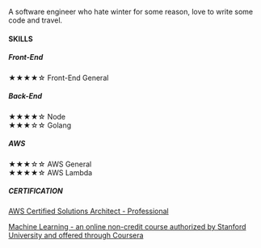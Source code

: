 A software engineer who hate winter for some reason, love to write some code and travel.


#### SKILLS

##### Front-End

★★★★☆ Front-End General
<br>

##### Back-End

★★★★☆ Node
<br>
★★★☆☆ Golang

##### AWS

★★★☆☆ AWS General
<br>
★★★★☆ AWS Lambda


##### CERTIFICATION

<a href="https://bit.ly/2xHecoD" target="\_blank">AWS Certified Solutions Architect - Professional</a>

<a href="https://www.coursera.org/account/accomplishments/certificate/ZPU9E9KA9BBV" target="\_blank">Machine Learning - an online non-credit course authorized by Stanford University and offered through Coursera</a>
